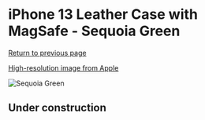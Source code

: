 # iPhone 13 Leather Case with MagSafe - Sequoia Green

[Return to previous page](/iphone_13)

[High-resolution image from Apple](https://store.storeimages.cdn-apple.com/8756/as-images.apple.com/is/MM173?wid=4500&hei=4500&fmt=png)

<div style="width: 500px"><img src="/everyphone/MM173.png" alt="Sequoia Green"></div>

## Under construction
